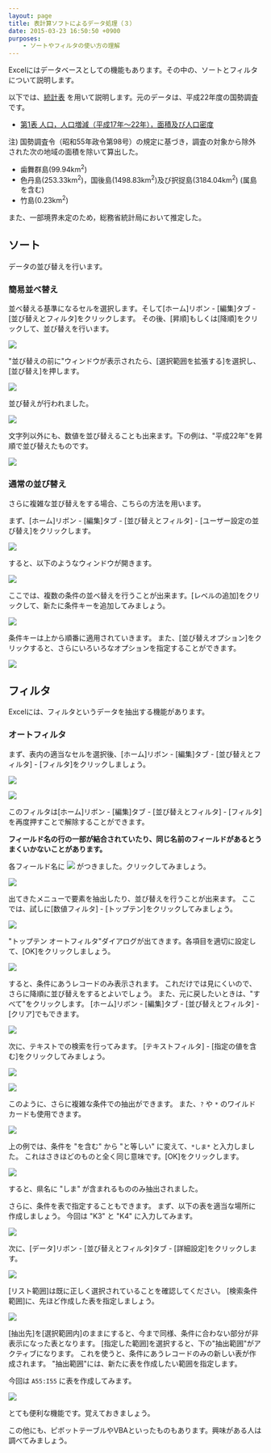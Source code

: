```yaml
---
layout: page
title: 表計算ソフトによるデータ処理（３）
date: 2015-03-23 16:50:50 +0900
purposes:
    - ソートやフィルタの使い方の理解
---
```



Excelにはデータベースとしての機能もあります。その中の、ソートとフィルタについて説明します。

以下では、[統計表](./population.xls) を用いて説明します。元のデータは、平成22年度の国勢調査です。


-   [第1表 人口，人口増減（平成17年〜22年），面積及び人口密度](http://www.e-stat.go.jp/SG1/estat/GL02020101.do?method=csvDownload&fileId=000007591144&releaseCount=1)

<div class="panel panel-default">
<div class="panel-body">
注) 国勢調査令（昭和55年政令第98号）の規定に基づき，調査の対象から除外された次の地域の面積を除いて算出した。
<ul>
<li>歯舞群島(99.94km<sup>2</sup>)</li>
<li>色丹島(253.33km<sup>2</sup>)，国後島(1498.83km<sup>2</sup>)及び択捉島(3184.04km<sup>2</sup>) (属島を含む)</li>
<li>竹島(0.23km<sup>2</sup>)</li>
</ul>
また、一部境界未定のため，総務省統計局において推定した。
</div>
</div>


ソート
------

データの並び替えを行います。

### 簡易並べ替え

並べ替える基準になるセルを選択します。そして[ホーム]リボン - [編集]タブ - [並び替えとフィルタ]をクリックします。
その後、[昇順]もしくは[降順]をクリックして、並び替えを行います。

![](pic/az1.png)

"並び替えの前に"ウィンドウが表示されたら、[選択範囲を拡張する]を選択し、[並び替え]を押します。

![](pic/az2.png)

並び替えが行われました。

![](pic/az3.png)

文字列以外にも、数値を並び替えることも出来ます。下の例は、"平成22年"を昇順で並び替えたものです。

![](pic/az4.png)

### 通常の並び替え

さらに複雑な並び替えをする場合、こちらの方法を用います。

まず、[ホーム]リボン - [編集]タブ - [並び替えとフィルタ] - [ユーザー設定の並び替え]をクリックします。

![](pic/sort1.png)

すると、以下のようなウィンドウが開きます。

![](pic/sort2.png)

ここでは、複数の条件の並べ替えを行うことが出来ます。[レベルの追加]をクリックして、新たに条件キーを追加してみましょう。

![](pic/sort3.png)

条件キーは上から順番に適用されていきます。
また、[並び替えオプション]をクリックすると、さらにいろいろなオプションを指定することができます。

![](pic/sort4.png)


フィルタ
--------

Excelには、フィルタというデータを抽出する機能があります。

### オートフィルタ

まず、表内の適当なセルを選択後、[ホーム]リボン - [編集]タブ - [並び替えとフィルタ] - [フィルタ]をクリックしましょう。

![](pic/filter1.png)

![](pic/filter2.png)

このフィルタは[ホーム]リボン - [編集]タブ - [並び替えとフィルタ] - [フィルタ]を再度押すことで解除することができます。

<strong>フィールド名の行の一部が結合されていたり、同じ名前のフィールドがあるとうまくいかないことがあります。</strong>

各フィールド名に <span><img src="pic/filter.png" /></span> がつきました。クリックしてみましょう。

![](pic/filter3.png)

出てきたメニューで要素を抽出したり、並び替えを行うことが出来ます。
ここでは、試しに[数値フィルタ] - [トップテン]をクリックしてみましょう。

![](pic/top1.png)

"トップテン オートフィルタ"ダイアログが出てきます。各項目を適切に設定して、[OK]をクリックしましょう。

![](pic/top2.png)

すると、条件にあうレコードのみ表示されます。
これだけでは見にくいので、さらに降順に並び替えをするとよいでしょう。
また、元に戻したいときは、"すべて"をクリックします。
[ホーム]リボン - [編集]タブ - [並び替えとフィルタ] - [クリア]でもできます。

![](pic/top3.png)

次に、テキストでの検索を行ってみます。
[テキストフィルタ] - [指定の値を含む]をクリックしてみましょう。

![](pic/textfilter1.png)

![](pic/textfilter2.png)

このように、さらに複雑な条件での抽出ができます。
また、`?` や `*` のワイルドカードも使用できます。

![](pic/textfilter4.png)

上の例では、条件を "を含む" から "と等しい" に変えて、`*しま*` と入力しました。
これはさきほどのものと全く同じ意味です。[OK]をクリックします。

![](pic/textfilter3.png)

すると、県名に "しま" が含まれるもののみ抽出されました。

さらに、条件を表で指定することもできます。
まず、以下の表を適当な場所に作成しましょう。
今回は "K3" と "K4" に入力してみます。

![](pic/textfilter7.png)

次に、[データ]リボン - [並び替えとフィルタ]タブ - [詳細設定]をクリックします。

![](pic/textfilter5.png)

[リスト範囲]は既に正しく選択されていることを確認してください。
[検索条件範囲]に、先ほど作成した表を指定しましょう。

![](pic/textfilter6.png)

[抽出先]を[選択範囲内]のままにすると、今まで同様、条件に合わない部分が非表示になった表となります。
[指定した範囲]を選択すると、下の"抽出範囲"がアクティブになります。
これを使うと、条件にあうレコードのみの新しい表が作成されます。
"抽出範囲"には、新たに表を作成したい範囲を指定します。

今回は `A55:I55` に表を作成してみます。

![](pic/textfilter8.png)

とても便利な機能です。覚えておきましょう。

この他にも、ピボットテーブルやVBAといったものもあります。興味がある人は調べてみましょう。

